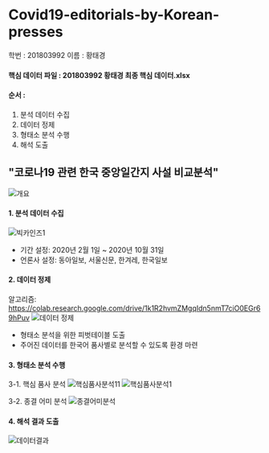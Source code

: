 # Covid19-editorials-by-Korean-presses

학번 : 201803992
이름 : 황태경

#### 핵심 데이터 파일 : 201803992 황태경 최종 핵심 데이터.xlsx

#### 순서 :
1. 분석 데이터 수집
2. 데이터 정제
3. 형태소 분석 수행
4. 해석 도출


## "코로나19 관련 한국 중앙일간지 사설 비교분석"
![개요](https://user-images.githubusercontent.com/74250157/102798523-9a048200-43f4-11eb-90fc-a7af0c7688f0.png)


#### 1. 분석 데이터 수집
![빅카인즈1](https://user-images.githubusercontent.com/74250157/102798555-a38dea00-43f4-11eb-9d9d-89836fa19221.png)

- 기간 설정: 2020년 2월 1일 ~ 2020년 10월 31일
- 언론사 설정: 동아일보, 서울신문, 한겨레, 한국일보


#### 2. 데이터 정제

알고리즘: https://colab.research.google.com/drive/1k1R2hvmZMgqIdn5nmT7ciO0EGr69hPuv
![데이터 정제](https://user-images.githubusercontent.com/74250157/102798837-ff587300-43f4-11eb-891e-ec99e3bf7d0d.png)
- 형태소 분석을 위한 피벗테이블 도출
- 주어진 데이터를 한국어 품사별로 분석할 수 있도록 환경 마련


#### 3. 형태소 분석 수행

  3-1. 핵심 품사 분석
![핵심품사분석11](https://user-images.githubusercontent.com/74250157/102799117-67a75480-43f5-11eb-812c-9bf5f84d125f.png)
![핵심품사분석1](https://user-images.githubusercontent.com/74250157/102799145-71c95300-43f5-11eb-8c4f-9dc1c7c13a6d.png)

  3-2. 종결 어미 분석
![종결어미분석](https://user-images.githubusercontent.com/74250157/102799164-7aba2480-43f5-11eb-8b30-d3665eba1f4b.png)


#### 4. 해석 결과 도출
![데이터결과](https://user-images.githubusercontent.com/74250157/102799196-86a5e680-43f5-11eb-8c3d-940bf98daeb3.png)
